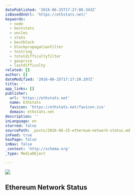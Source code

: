 ```yaml
---
datePublished: '2016-06-25T17:27:06.343Z'
isBasedOnUrl: 'https://ethstats.net/'
keywords:
  - node
  - beststats
  - uncles
  - stats
  - bestblock
  - blockpropagationfilter
  - tostring
  - totaldifficultyfilter
  - gasprice
  - lastdifficulty
related: []
author: []
dateModified: '2016-06-25T17:17:20.207Z'
title: ''
app_links: []
publisher:
  url: 'https://ethstats.net'
  name: Ethstats
  favicon: 'https://ethstats.net/favicon.ico'
  domain: ethstats.net
description: ''
inLanguage: en
starred: false
sourcePath: _posts/2016-06-25-ethereum-network-status.md
inFeed: true
hasPage: false
inNav: false
_context: 'http://schema.org'
_type: MediaObject

---
```

![](https://the-grid-user-content.s3-us-west-2.amazonaws.com/a04783b0-725f-4264-8bcc-d09875190c95.jpg)

<article style=""><h1>Ethereum Network Status</h1></article>